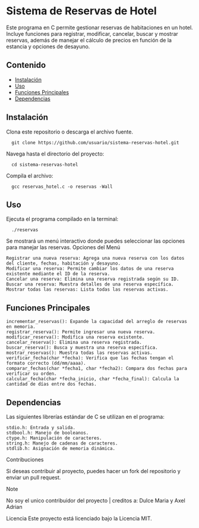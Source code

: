 # Sistema de Reservas de Hotel

Este programa en C permite gestionar reservas de habitaciones en un hotel. Incluye funciones para registrar, modificar, cancelar, buscar y mostrar reservas, además de manejar el cálculo de precios en función de la estancia y opciones de desayuno.

## Contenido
- [Instalación](#instalación)
- [Uso](#uso)
- [Funciones Principales](#funciones-principales)
- [Dependencias](#dependencias)

## Instalación

Clona este repositorio o descarga el archivo fuente.
   
      git clone https://github.com/usuario/sistema-reservas-hotel.git

Navega hasta el directorio del proyecto:

      cd sistema-reservas-hotel

Compila el archivo:

      gcc reservas_hotel.c -o reservas -Wall

## Uso

Ejecuta el programa compilado en la terminal:

      ./reservas

Se mostrará un menú interactivo donde puedes seleccionar las opciones para manejar las reservas.
Opciones del Menú

    Registrar una nueva reserva: Agrega una nueva reserva con los datos del cliente, fechas, habitación y desayuno.
    Modificar una reserva: Permite cambiar los datos de una reserva existente mediante el ID de la reserva.
    Cancelar una reserva: Elimina una reserva registrada según su ID.
    Buscar una reserva: Muestra detalles de una reserva específica.
    Mostrar todas las reservas: Lista todas las reservas activas.

## Funciones Principales

    incrementar_reservas(): Expande la capacidad del arreglo de reservas en memoria.
    registrar_reserva(): Permite ingresar una nueva reserva.
    modificar_reserva(): Modifica una reserva existente.
    cancelar_reserva(): Elimina una reserva registrada.
    buscar_reserva(): Busca y muestra una reserva específica.
    mostrar_reservas(): Muestra todas las reservas activas.
    verificar_fecha(char *fecha): Verifica que las fechas tengan el formato correcto (dd/mm/aaaa).
    comparar_fechas(char *fecha1, char *fecha2): Compara dos fechas para verificar su orden.
    calcular_fecha(char *fecha_inicio, char *fecha_final): Calcula la cantidad de días entre dos fechas.

## Dependencias

Las siguientes librerías estándar de C se utilizan en el programa:

    stdio.h: Entrada y salida.
    stdbool.h: Manejo de booleanos.
    ctype.h: Manipulación de caracteres.
    string.h: Manejo de cadenas de caracteres.
    stdlib.h: Asignación de memoria dinámica.

Contribuciones

Si deseas contribuir al proyecto, puedes hacer un fork del repositorio y enviar un pull request.
> [!NOTE]
> No soy el unico contribuidor del proyecto | creditos a: Dulce Maria y Axel Adrian

Licencia
Este proyecto está licenciado bajo la Licencia MIT.
